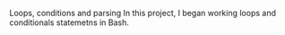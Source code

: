 Loops, conditions and parsing
In this project, I began working loops and conditionals statemetns in Bash.
